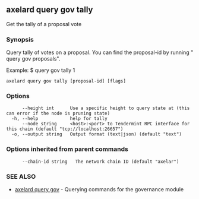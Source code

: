 ## axelard query gov tally

Get the tally of a proposal vote

### Synopsis

Query tally of votes on a proposal. You can find
the proposal-id by running "<appd> query gov proposals".

Example:
$ <appd> query gov tally 1

```
axelard query gov tally [proposal-id] [flags]
```

### Options

```
      --height int      Use a specific height to query state at (this can error if the node is pruning state)
  -h, --help            help for tally
      --node string     <host>:<port> to Tendermint RPC interface for this chain (default "tcp://localhost:26657")
  -o, --output string   Output format (text|json) (default "text")
```

### Options inherited from parent commands

```
      --chain-id string   The network chain ID (default "axelar")
```

### SEE ALSO

- [axelard query gov](axelard_query_gov.md)	 - Querying commands for the governance module
